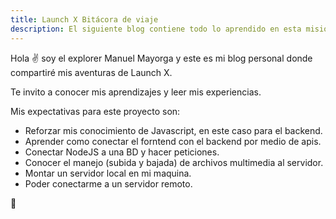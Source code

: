 ```yaml
---
title: Launch X Bitácora de viaje
description: El siguiente blog contiene todo lo aprendido en esta misión de Backend con NodeJS del curso de LaunchX.
---
```


Hola ✌️  soy el explorer Manuel Mayorga y este es mi blog personal donde compartiré mis aventuras de Launch X.

Te invito a conocer mis aprendizajes y leer mis experiencias.

Mis expectativas para este proyecto son:
* Reforzar mis conocimiento de Javascript, en este caso para el backend.
* Aprender como conectar el forntend con el backend por medio de apis.
* Conectar NodeJS a una BD y hacer peticiones.
* Conocer el manejo (subida y bajada) de archivos multimedia al servidor.
* Montar un servidor local en mi maquina.
* Poder conectarme a un servidor remoto.

🚀
